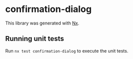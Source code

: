 # confirmation-dialog

This library was generated with [Nx](https://nx.dev).

## Running unit tests

Run `nx test confirmation-dialog` to execute the unit tests.
